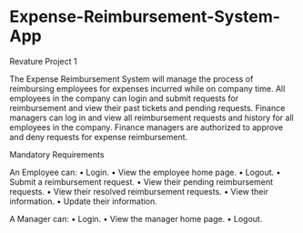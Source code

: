 # Expense-Reimbursement-System-App
Revature Project 1

The Expense Reimbursement System will manage the process of reimbursing employees for expenses incurred while on company time. 
All employees in the company can login and submit requests for reimbursement and view their past tickets and pending requests. 
Finance managers can log in and view all reimbursement requests and history for all employees in the company. 
Finance managers are authorized to approve and deny requests for expense reimbursement. 

Mandatory Requirements 

An Employee can: 
• Login. 
• View the employee home page. 
• Logout. 
• Submit a reimbursement request. 
• View their pending reimbursement requests. 
• View their resolved reimbursement requests. 
• View their information. 
• Update their information. 

A Manager can: 
• Login. 
• View the manager home page. 
• Logout. 
